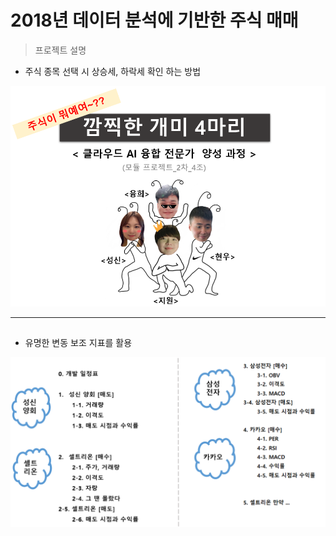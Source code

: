 # 2018년 데이터 분석에 기반한 주식 매매

> 프로젝트 설명

- 주식 종목 선택 시 상승세, 하락세 확인 하는 방법

![Untitled](./Readme_img/main.png)



---

## 

- 유명한 변동 보조 지표를 활용

![Untitled](Readme_img/1.png)
